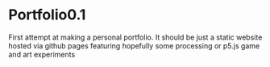 # Portfolio0.1
First attempt at making a personal portfolio. It should be just a static website hosted via github pages featuring hopefully some processing or p5.js game and art experiments
